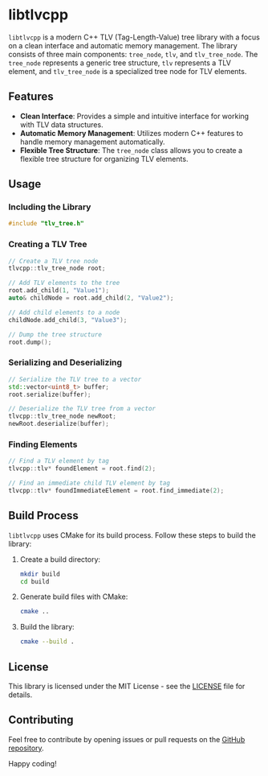 # libtlvcpp

`libtlvcpp` is a modern C++ TLV (Tag-Length-Value) tree library with a focus on a clean interface and automatic memory management. The library consists of three main components: `tree_node`, `tlv`, and `tlv_tree_node`. The `tree_node` represents a generic tree structure, `tlv` represents a TLV element, and `tlv_tree_node` is a specialized tree node for TLV elements.

## Features

- **Clean Interface**: Provides a simple and intuitive interface for working with TLV data structures.
- **Automatic Memory Management**: Utilizes modern C++ features to handle memory management automatically.
- **Flexible Tree Structure**: The `tree_node` class allows you to create a flexible tree structure for organizing TLV elements.

## Usage

### Including the Library

```cpp
#include "tlv_tree.h"
```

### Creating a TLV Tree

```cpp
// Create a TLV tree node
tlvcpp::tlv_tree_node root;

// Add TLV elements to the tree
root.add_child(1, "Value1");
auto& childNode = root.add_child(2, "Value2");

// Add child elements to a node
childNode.add_child(3, "Value3");

// Dump the tree structure
root.dump();
```

### Serializing and Deserializing

```cpp
// Serialize the TLV tree to a vector
std::vector<uint8_t> buffer;
root.serialize(buffer);

// Deserialize the TLV tree from a vector
tlvcpp::tlv_tree_node newRoot;
newRoot.deserialize(buffer);
```

### Finding Elements

```cpp
// Find a TLV element by tag
tlvcpp::tlv* foundElement = root.find(2);

// Find an immediate child TLV element by tag
tlvcpp::tlv* foundImmediateElement = root.find_immediate(2);
```

## Build Process

`libtlvcpp` uses CMake for its build process. Follow these steps to build the library:

1. Create a build directory:

   ```bash
   mkdir build
   cd build
   ```

2. Generate build files with CMake:

   ```bash
   cmake ..
   ```

3. Build the library:

   ```bash
   cmake --build .
   ```

## License

This library is licensed under the MIT License - see the [LICENSE](LICENSE) file for details.

## Contributing

Feel free to contribute by opening issues or pull requests on the [GitHub repository](https://github.com/your-username/libtlvcpp).

Happy coding!
